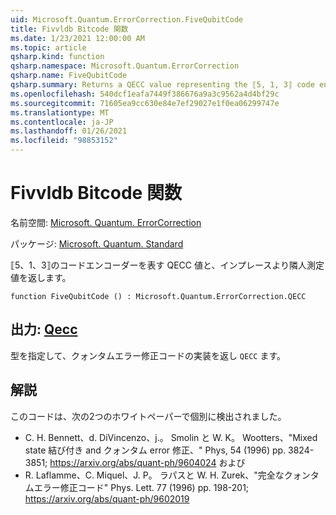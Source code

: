 ```yaml
---
uid: Microsoft.Quantum.ErrorCorrection.FiveQubitCode
title: Fivvldb Bitcode 関数
ms.date: 1/23/2021 12:00:00 AM
ms.topic: article
qsharp.kind: function
qsharp.namespace: Microsoft.Quantum.ErrorCorrection
qsharp.name: FiveQubitCode
qsharp.summary: Returns a QECC value representing the ⟦5, 1, 3⟧ code encoder and decoder with in-place syndrome measurement.
ms.openlocfilehash: 540dcf1eafa7449f386676a9a3c9562a4d4bf29c
ms.sourcegitcommit: 71605ea9cc630e84e7ef29027e1f0ea06299747e
ms.translationtype: MT
ms.contentlocale: ja-JP
ms.lasthandoff: 01/26/2021
ms.locfileid: "98853152"
---
```

# <a name="fivequbitcode-function"></a>Fivvldb Bitcode 関数

名前空間: [Microsoft. Quantum. ErrorCorrection](xref:Microsoft.Quantum.ErrorCorrection)

パッケージ: [Microsoft. Quantum. Standard](https://nuget.org/packages/Microsoft.Quantum.Standard)


⟦5、1、3⟧のコードエンコーダーを表す QECC 値と、インプレースより隣人測定値を返します。

```qsharp
function FiveQubitCode () : Microsoft.Quantum.ErrorCorrection.QECC
```


## <a name="output--qecc"></a>出力: [Qecc](xref:Microsoft.Quantum.ErrorCorrection.QECC)

型を指定して、クォンタムエラー修正コードの実装を返し `QECC` ます。

## <a name="remarks"></a>解説

このコードは、次の2つのホワイトペーパーで個別に検出されました。

- C. H. Bennett、d. DiVincenzo、j.。 Smolin と W. K。 Wootters、"Mixed state 結び付き and クォンタム error 修正、" Phys, 54 (1996) pp. 3824-3851; https://arxiv.org/abs/quant-ph/9604024 および
- R. Laflamme、C. Miquel、J. P。 ラパスと W. H. Zurek、"完全なクォンタムエラー修正コード" Phys. Lett. 77 (1996) pp. 198-201; https://arxiv.org/abs/quant-ph/9602019